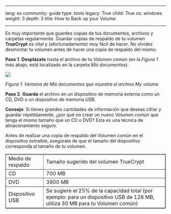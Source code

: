 

---

lang: es
community: guide
type: tools
legacy: True
child: True
os: windows
weight: 3
depth: 3
title: How to Back up your Volume

---

Es muy importante que guardes copias de tus documentos, archivos y carpetas regularmente. Guardar copias de respaldo de tu volumen **TrueCrypt** es vital y (afortunadamente) muy fácil de hacer. No olvides desmontar tu volumen antes de hacer una copia de respaldo del mismo.

**Paso 1**. **Desplázate** hasta el archivo de tu *Volumen común* (en la *Figura 1* más abajo, está localizado en la carpeta *Mis documentos*). 

![](/sbox/screen/truecrypt-es-1/36.png)

*Figura 1: Ventana de Mis documentos que muestra el archivo My volume*

**Paso 2**. **Guarda** el archivo en un dispositivo de memoria externa como un CD, DVD o un dispositivo de memoria USB. 

**Consejo**: Si tienes grandes cantidades de información que deseas cifrar y guardar repetidamente, ¿por qué no crear un nuevo *Volumen común* que tenga el mismo tamaño que un CD o DVD? Esta es una técnica de almacenamiento seguro. 

Antes de realizar una copia de respaldo del Volumen común en el dispositivo extraíble, asegúrate de que el tamaño del dispositivo corresponda al tamaño de tu volumen. 

<table border=1>
<tbody>
<tr>
<td>Medio de respaldo</td>
<td>Tamaño sugerido del volumen TrueCrypt</td>
</tr>
<tr>
<td>CD</td>
<td>700 MB </td>
</tr>
<tr>
<td>DVD</td>
<td>3900 MB </td>
</tr>
<tr>
<td>Dispositivo USB </td>
<td>Se sugiere el 25% de la capacidad total (por ejemplo: para un dispositivo USB de 128 MB, utiliza 30 MB para tu Volumen común) </td>
</tr>
<tbody>
</table>


